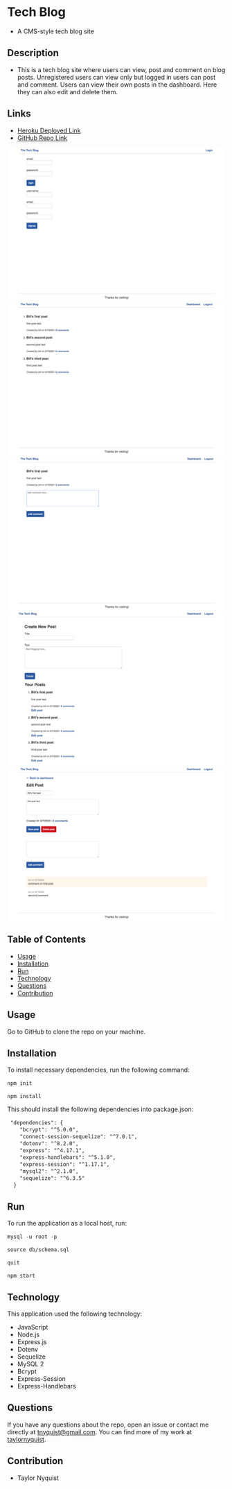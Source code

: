 # Tech Blog
* A CMS-style tech blog site

## Description
* This is a tech blog site where users can view, post and comment on blog posts.  Unregistered users can view only but logged in users can post and comment.  Users can view their own posts in the dashboard.  Here they can also edit and delete them.

## Links
* [Heroku Deployed Link](https://floating-lake-51682.herokuapp.com/)
* [GitHub Repo Link](https://github.com/taylornyquist/tech-blog)

<img src="./assets/images/screen-shot1.png" alt="" />
<img src="./assets/images/screen-shot2.png" alt="" />
<img src="./assets/images/screen-shot3.png" alt="" />
<img src="./assets/images/screen-shot4.png" alt="" />
<img src="./assets/images/screen-shot5.png" alt="" />

## Table of Contents

* [Usage](#usage)
* [Installation](#installation)
* [Run](#run)
* [Technology](#technology)
* [Questions](#questions)
* [Contribution](#contribution)

## Usage
Go to GitHub to clone the repo on your machine.

## Installation
To install necessary dependencies, run the following command:
```
npm init
```
```
npm install
```
This should install the following dependencies into package.json:
```
 "dependencies": {
    "bcrypt": "^5.0.0",
    "connect-session-sequelize": "^7.0.1",
    "dotenv": "^8.2.0",
    "express": "^4.17.1",
    "express-handlebars": "^5.1.0",
    "express-session": "^1.17.1",
    "mysql2": "^2.1.0",
    "sequelize": "^6.3.5"
  }
```

## Run
To run the application as a local host, run:
```
mysql -u root -p
```
```
source db/schema.sql
```
```
quit
```
```
npm start
```

## Technology
This application used the following technology:

* JavaScript
* Node.js
* Express.js
* Dotenv
* Sequelize
* MySQL 2
* Bcrypt
* Express-Session
* Express-Handlebars


## Questions
If you have any questions about the repo, open an issue or contact me directly at tnyquist@gmail.com.  You can find more of my work at [taylornyquist](https://github.com/taylornyquist).


## Contribution
* Taylor Nyquist